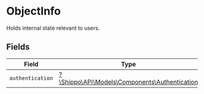 # ObjectInfo

Holds internal state relevant to users.


## Fields

| Field                                                                                      | Type                                                                                       | Required                                                                                   | Description                                                                                |
| ------------------------------------------------------------------------------------------ | ------------------------------------------------------------------------------------------ | ------------------------------------------------------------------------------------------ | ------------------------------------------------------------------------------------------ |
| `authentication`                                                                           | [?\Shippo\API\Models\Components\Authentication](../../Models/Components/Authentication.md) | :heavy_minus_sign:                                                                         | N/A                                                                                        |